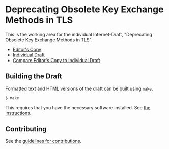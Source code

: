 # Deprecating Obsolete Key Exchange Methods in TLS

This is the working area for the individual Internet-Draft, "Deprecating Obsolete Key Exchange Methods in TLS".

* [Editor's Copy](TBD)
* [Individual Draft](TBD)
* [Compare Editor's Copy to Individual Draft](TBD)

## Building the Draft

Formatted text and HTML versions of the draft can be built using `make`.

```sh
$ make
```

This requires that you have the necessary software installed.  See
[the instructions](https://github.com/martinthomson/i-d-template/blob/master/doc/SETUP.md).


## Contributing

See the
[guidelines for contributions](TBD).
